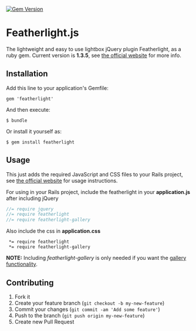 [![Gem Version](https://badge.fury.io/rb/featherlight.svg)](http://badge.fury.io/rb/featherlight)
# Featherlight.js

The lightweight and easy to use lightbox jQuery plugin Featherlight, as a ruby gem. Current version is **1.3.5**,
see [the official website](http://noelboss.github.io/featherlight/) for more info.

## Installation

Add this line to your application's Gemfile:

    gem 'featherlight'

And then execute:

    $ bundle

Or install it yourself as:

    $ gem install featherlight

## Usage

This just adds the required JavaScript and CSS files to your Rails project, see
[the official website](http://noelboss.github.io/featherlight/) for usage instructions.

For using in your Rails project, include the featherlight in your **application.js** after including jQuery
```javascript
//= require jquery
//= require featherlight
//= require featherlight-gallery
```
Also include the css in **application.css**
```
 *= require featherlight
 *= require featherlight-gallery
```

**NOTE:** Including *featherlight-gallery* is only needed if you want the [gallery functionality](https://github.com/noelboss/featherlight/#featherlight-gallery).

## Contributing

1. Fork it
2. Create your feature branch (`git checkout -b my-new-feature`)
3. Commit your changes (`git commit -am 'Add some feature'`)
4. Push to the branch (`git push origin my-new-feature`)
5. Create new Pull Request
